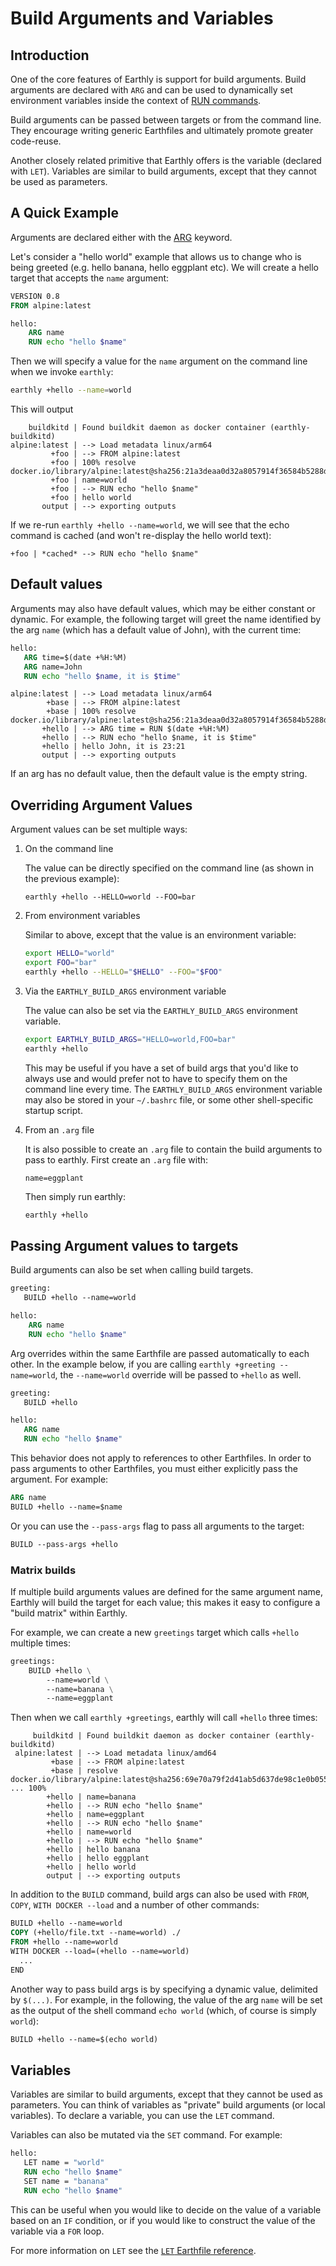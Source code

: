 # Build Arguments and Variables

## Introduction

One of the core features of Earthly is support for build arguments. Build arguments are declared with `ARG` and
can be used to dynamically set environment variables inside the context of [RUN commands](../earthfile/earthfile.md#run).

Build arguments can be passed between targets or from the command line. They encourage
writing generic Earthfiles and ultimately promote greater code-reuse.

Another closely related primitive that Earthly offers is the variable (declared with `LET`). Variables are similar to build arguments, except that they cannot be used as parameters.

## A Quick Example

Arguments are declared either with the [ARG](../earthfile/earthfile.md#arg) keyword.

Let's consider a "hello world" example that allows us to change who is being greeted (e.g. hello banana, hello eggplant etc).
We will create a hello target that accepts the `name` argument:

```Dockerfile
VERSION 0.8
FROM alpine:latest

hello:
    ARG name
    RUN echo "hello $name"
```

Then we will specify a value for the `name` argument on the command line when we invoke `earthly`:

```bash
earthly +hello --name=world
```

This will output

```
    buildkitd | Found buildkit daemon as docker container (earthly-buildkitd)
alpine:latest | --> Load metadata linux/arm64
         +foo | --> FROM alpine:latest
         +foo | 100% resolve docker.io/library/alpine:latest@sha256:21a3deaa0d32a8057914f36584b5288d2e5ecc984380bc0118285c70fa8c9300
         +foo | name=world
         +foo | --> RUN echo "hello $name"
         +foo | hello world
       output | --> exporting outputs
```

If we re-run `earthly +hello --name=world`, we will see that the echo command is cached (and won't re-display the hello world text):

```
+foo | *cached* --> RUN echo "hello $name"
```

## Default values

Arguments may also have default values, which may be either constant or dynamic. For example, the following target will greet the name identified by the arg `name` (which has a default value of John), with the current time:

```Dockerfile
hello:
   ARG time=$(date +%H:%M)
   ARG name=John
   RUN echo "hello $name, it is $time"
```

```
alpine:latest | --> Load metadata linux/arm64
        +base | --> FROM alpine:latest
        +base | 100% resolve docker.io/library/alpine:latest@sha256:21a3deaa0d32a8057914f36584b5288d2e5ecc984380bc0118285c70fa8c9300
       +hello | --> ARG time = RUN $(date +%H:%M)
       +hello | --> RUN echo "hello $name, it is $time"
       +hello | hello John, it is 23:21
       output | --> exporting outputs
```

If an arg has no default value, then the default value is the empty string.

## Overriding Argument Values

Argument values can be set multiple ways:

1. On the command line

   The value can be directly specified on the command line (as shown in the previous example):
   
   ```
   earthly +hello --HELLO=world --FOO=bar
   ```

2. From environment variables

   Similar to above, except that the value is an environment variable:
   
   ```bash
   export HELLO="world"
   export FOO="bar"
   earthly +hello --HELLO="$HELLO" --FOO="$FOO"
   ```

3. Via the `EARTHLY_BUILD_ARGS` environment variable

    The value can also be set via the `EARTHLY_BUILD_ARGS` environment variable.
    
    ```bash
    export EARTHLY_BUILD_ARGS="HELLO=world,FOO=bar"
    earthly +hello
    ```

    This may be useful if you have a set of build args that you'd like to always use and would prefer not to have to specify them on the command line every time. The `EARTHLY_BUILD_ARGS` environment variable may also be stored in your `~/.bashrc` file, or some other shell-specific startup script.

4. From an `.arg` file

   It is also possible to create an `.arg` file to contain the build arguments to pass
   to earthly. First create an `.arg` file with:
   
   ```
   name=eggplant
   ```
   
   Then simply run earthly:
   
   ```bash
   earthly +hello
   ```

## Passing Argument values to targets

Build arguments can also be set when calling build targets.

```Dockerfile
greeting:
   BUILD +hello --name=world

hello:
    ARG name
    RUN echo "hello $name"
```

Arg overrides within the same Earthfile are passed automatically to each other. In the example below, if you are calling `earthly +greeting --name=world`, the `--name=world` override will be passed to `+hello` as well.

```Dockerfile
greeting:
   BUILD +hello

hello:
   ARG name
   RUN echo "hello $name"
```

This behavior does not apply to references to other Earthfiles. In order to pass arguments to other Earthfiles, you must either explicitly pass the argument. For example:

```Dockerfile
ARG name
BUILD +hello --name=$name
```

Or you can use the `--pass-args` flag to pass all arguments to the target:

```Dockerfile
BUILD --pass-args +hello
```

### Matrix builds

If multiple build arguments values are defined for the same argument name, Earthly will build the target for each value; this makes it easy to configure a "build matrix" within Earthly.

For example, we can create a new `greetings` target which calls `+hello` multiple times:

```dockerfile
greetings:
    BUILD +hello \
        --name=world \
        --name=banana \
        --name=eggplant
```

Then when we call `earthly +greetings`, earthly will call `+hello` three times:

```
     buildkitd | Found buildkit daemon as docker container (earthly-buildkitd)
 alpine:latest | --> Load metadata linux/amd64
         +base | --> FROM alpine:latest
         +base | resolve docker.io/library/alpine:latest@sha256:69e70a79f2d41ab5d637de98c1e0b055206ba40a8145e7bddb55ccc04e13cf8f ... 100%
        +hello | name=banana
        +hello | --> RUN echo "hello $name"
        +hello | name=eggplant
        +hello | --> RUN echo "hello $name"
        +hello | name=world
        +hello | --> RUN echo "hello $name"
        +hello | hello banana
        +hello | hello eggplant
        +hello | hello world
        output | --> exporting outputs
```

In addition to the `BUILD` command, build args can also be used with `FROM`, `COPY`, `WITH DOCKER --load` and a number of other commands:

```Dockerfile
BUILD +hello --name=world
COPY (+hello/file.txt --name=world) ./
FROM +hello --name=world
WITH DOCKER --load=(+hello --name=world)
  ...
END
```

Another way to pass build args is by specifying a dynamic value, delimited by `$(...)`. For example, in the following, the value of the arg `name` will be set as the output of the shell command `echo world` (which, of course is simply `world`):

```Dockerfile
BUILD +hello --name=$(echo world)
```

## Variables

Variables are similar to build arguments, except that they cannot be used as parameters. You can think of variables as "private" build arguments (or local variables). To declare a variable, you can use the `LET` command.

Variables can also be mutated via the `SET` command. For example:

```Dockerfile
hello:
   LET name = "world"
   RUN echo "hello $name"
   SET name = "banana"
   RUN echo "hello $name"
```

This can be useful when you would like to decide on the value of a variable based on an `IF` condition, or if you would like to construct the value of the variable via a `FOR` loop.

For more information on `LET` see the [`LET` Earthfile reference](../earthfile/earthfile.md#set).
